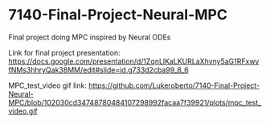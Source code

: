 # 7140-Final-Project-Neural-MPC
Final project doing MPC inspired by Neural ODEs

Link for final project presentation: https://docs.google.com/presentation/d/1ZqnLlKaLKURLaXhvny5aG1RFxwvfNMs3hhryQak38MM/edit#slide=id.g733d2cba99_8_6

MPC_test_video gif link: https://github.com/Lukeroberto/7140-Final-Project-Neural-MPC/blob/102030cd34748780484107298992facaa7f39921/plots/mpc_test_video.gif
